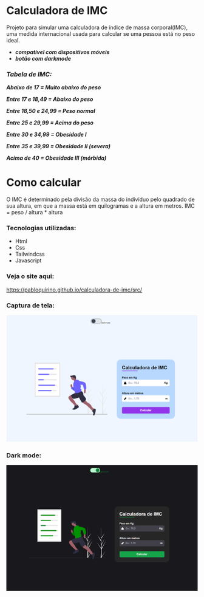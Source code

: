 # Calculadora de IMC
 Projeto para simular uma calculadora de índice de massa corporal(IMC), uma medida internacional usada para calcular se uma pessoa está no peso ideal. 

  - ***compatível com dispositivos móveis***
 - ***botão com darkmode***
 
 ### ***Tabela de IMC:***

***Abaixo de 17	= Muito abaixo do peso***

***Entre 17 e 18,49 =	Abaixo do peso***

***Entre 18,50 e 24,99	= Peso normal***

***Entre 25 e 29,99 =	Acima do peso***

***Entre 30 e 34,99 =	Obesidade I***

***Entre 35 e 39,99 =	Obesidade II (severa)***

***Acima de 40 =	Obesidade III (mórbida)***
 
 # Como calcular
 O IMC é determinado pela divisão da massa do indivíduo pelo quadrado de sua altura, em que a massa está em quilogramas e a altura em metros.
 IMC = peso / altura * altura
 
 ### Tecnologias utilizadas:

 - Html
 - Css
 - Tailwindcss
 - Javascript

 ### Veja o site aqui:
https://pabloquirino.github.io/calculadora-de-imc/src/

### Captura de tela:
 ![PrintScreen do projeto](./readme/img-readme.png) 

### Dark mode:
 ![PrintScreen do projeto](./readme/img-readme2.png) 


